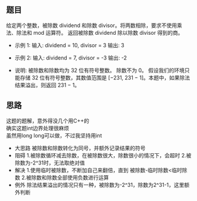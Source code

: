 ## 题目
给定两个整数，被除数 dividend 和除数 divisor。将两数相除，要求不使用乘法、除法和 mod 运算符。
返回被除数 dividend 除以除数 divisor 得到的商。

- 示例 1:
输入: dividend = 10, divisor = 3
输出: 3

- 示例 2:
输入: dividend = 7, divisor = -3
输出: -2

- 说明:
    被除数和除数均为 32 位有符号整数。
    除数不为 0。
    假设我们的环境只能存储 32 位有符号整数，其数值范围是 [−231,  231 − 1]。本题中，如果除法结果溢出，则返回 231 − 1。

## 思路
这题的题解，意外得没几个用C++的  
确实这题int边界处理很麻烦  
虽然用long long可以做，不过我坚持用int  

- 大思路
被除数和除数转化为同号，并额外记录结果的符号
- 阻碍
1.被除数循环减去除数，在被除数很大，除数很小的情况下，会超时
2.被除数为-2^31时，无法取绝对值
- 解决
1.使用临时被除数，不断加自己来翻倍，直到 被除数-临时除数<临时除数
2.被除数和除数全部使用负数进行运算
- 例外
除法结果溢出的情况只有一种，被除数为-2^31，除数为2^31-1，这里额外判断
